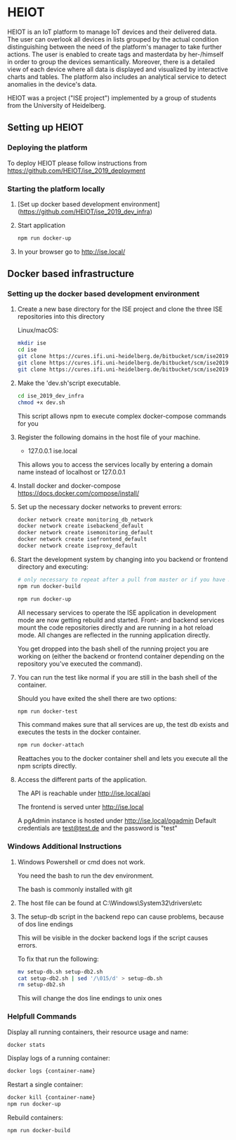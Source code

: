 # HEIOT
HEIOT is an IoT platform to manage IoT devices and their delivered data.
The user can overlook all devices in lists grouped by the actual condition distinguishing between the need of the platform's manager to take further actions. The user is enabled to create tags and masterdata by her-/himself in order to group the devices semantically.
Moreover, there is a detailed view of each device where all data is displayed and visualized by interactive charts and tables.
The platform also includes an analytical service to detect anomalies in the device's data.

HEIOT was a project ("ISE project") implemented by a group of students from the University of Heidelberg.


## Setting up HEIOT

### Deploying the platform

To deploy HEIOT please follow instructions from <https://github.com/HEIOT/ise_2019_deployment>

### Starting the platform locally

1. [Set up docker based development environment] (https://github.com/HEIOT/ise_2019_dev_infra)
2. Start application

    ```bash
    npm run docker-up
    ```
3. In your browser go to http://ise.local/


## Docker based infrastructure

### Setting up the docker based development environment

1. Create a new base directory for the ISE project and clone the three ISE repositories into this directory

    Linux/macOS:

    ```bash
    mkdir ise
    cd ise
    git clone https://cures.ifi.uni-heidelberg.de/bitbucket/scm/ise2019/ise_2019_frontend.git
    git clone https://cures.ifi.uni-heidelberg.de/bitbucket/scm/ise2019/ise_2019_backend.git
    git clone https://cures.ifi.uni-heidelberg.de/bitbucket/scm/ise2019/ise_2019_dev_infra.git
    ```

2. Make the 'dev.sh'script executable.

    ```bash
    cd ise_2019_dev_infra
    chmod +x dev.sh
    ```

    This script allows npm to execute complex docker-compose commands for you

3. Register the following domains in the host file of your machine.

    - 127.0.0.1 ise.local

    This allows you to access the services locally by entering a domain name instead of localhost or 127.0.0.1

4. Install docker and docker-compose
   <https://docs.docker.com/compose/install/>

5. Set up the necessary docker networks to prevent errors:

    ```bash
    docker network create monitoring_db_network
    docker network create isebackend_default
    docker network create isemonitoring_default
    docker network create isefrontend_default
    docker network create iseproxy_default
    ```

6. Start the development system by changing into you backend or frontend directory and executing:

   ```bash
   # only necessary to repeat after a pull from master or if you have made changes in ise_2019_dev_infra
   npm run docker-build

   npm run docker-up
   ```

   All necessary services to operate the ISE application in development mode are now getting rebuild and started.
   Front- and backend services mount the code repositories directly and are running in a hot reload mode. All changes are reflected in the running application directly.

   You get dropped into the bash shell of the running project you are working on (either the backend or frontend container depending on the repository you've executed the command).

7. You can run the test like normal if you are still in the bash shell of the container.

   Should you have exited the shell there are two options:

   ```bash
   npm run docker-test
   ```

   This command makes sure that all services are up, the test db exists and executes the tests in the docker container.

   ```bash
   npm run docker-attach
   ```

   Reattaches you to the docker container shell and lets you execute all the npm scripts directly.


8. Access the different parts of the application.

   The API is reachable under <http://ise.local/api>

   The frontend is served unter <http://ise.local>

   A pgAdmin instance is hosted under <http://ise.local/pgadmin>
   Default credentials are test@test.de and the password is "test"

### Windows Additional Instructions

1. Windows Powershell or cmd does not work.

   You need the bash to run the dev environment.

   The bash is commonly installed with git

2. The host file can be found at C:\Windows\System32\drivers\etc

3. The setup-db script in the backend repo can cause problems, because of dos line endings

   This will be visible in the docker backend logs if the script causes errors.

   To fix that run the following:

   ```bash
   mv setup-db.sh setup-db2.sh
   cat setup-db2.sh | sed '/\015/d' > setup-db.sh
   rm setup-db2.sh
   ```

   This will change the dos line endings to unix ones

### Helpfull Commands


Display all running containers, their resource usage and name:

```bash
docker stats
```

Display logs of a running container:

```bash
docker logs {container-name}
```

Restart a single container:

```bash
docker kill {container-name}
npm run docker-up
```

Rebuild containers:

```bash
npm run docker-build
```


